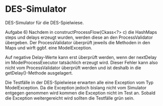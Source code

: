 # DES-Simulator

DES-Simulator für die DES-Spielwiese.

Aufgabe 6)
Nachdem in constructProcessFlow(Ckass<?> c) die HashMaps steps und delays erzeugt wurden, werden diese an den ProcessValidator übergeben.
Der ProcessValidator überprüft jeweils die Methoden in den Maps und wirft ggbf. eine ModelException.

Auf negative Delay-Werte kann erst überprüft werden, wenn der nextDelay im ModelProcessExecutor tatsächlich erzeugt wird. Dieser Fehler kann
also nicht vom ProcessValidator überprüft werden und ist deshalb in die getDelay()-Methode ausgelagert.

Die Testfälle in der DES-Spielwiese erwarten alle eine Exception vom Typ ModelException. Da die Exception jedoch bislang nicht vom Simulator entgegen genommen wird kommen die Exception nicht im Test an. Sobald die Exception weitergereicht wird sollten die Testfälle grün sein.
